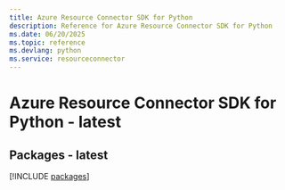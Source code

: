 ```yaml
---
title: Azure Resource Connector SDK for Python
description: Reference for Azure Resource Connector SDK for Python
ms.date: 06/20/2025
ms.topic: reference
ms.devlang: python
ms.service: resourceconnector
---
```

# Azure Resource Connector SDK for Python - latest
## Packages - latest
[!INCLUDE [packages](resource-connector-index.md)]